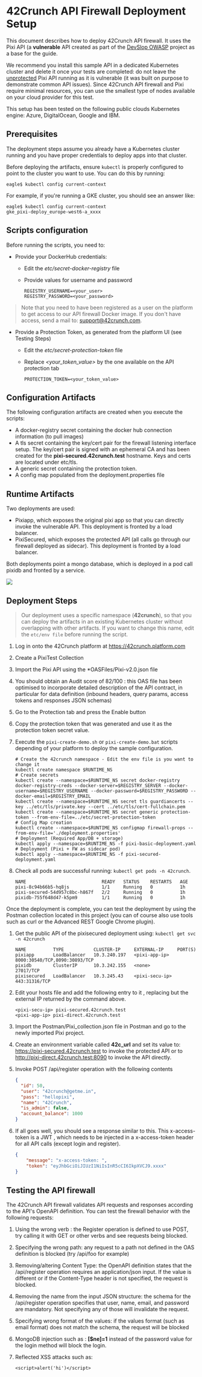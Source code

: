 # 42Crunch API Firewall Deployment Setup

This document describes how to deploy 42Crunch API firewall. It uses the Pixi API  (a **vulnerable** API created as part of the [DevSlop OWASP](https://devslop.co/Home/Pixi) project as a base for the guide. 

We recommend you install this sample API in a dedicated Kubernetes cluster and delete it once your tests are completed: do not leave the <u>unprotected</u> Pixi API running as it is vulnerable (it was built on purpose to demonstrate common API issues).  Since 42Crunch API firewall and Pixi require minimal resources, you can use the smallest type of nodes available on your cloud provider for this test.

This setup has been tested on the following public clouds Kubernetes engine: Azure, DigitalOcean, Google  and IBM.

## Prerequisites

The deployment steps assume you already have a Kubernetes cluster running and you have proper credentials to deploy apps into that cluster.

Before deploying the artifacts, ensure `kubectl` is properly configured to point to the cluster you want to use. You can do this by running:

```shell
eagle$ kubectl config current-context
```

For example, if you're running a GKE cluster, you should see an answer like:

```shell
eagle$ kubectl config current-context
gke_pixi-deploy_europe-west6-a_xxxx
```

## Scripts configuration

Before running the scripts, you need to:

- Provide your DockerHub credentials:

  - Edit the *etc/secret-docker-registry* file

  - Provide values for username and password

    ```shell
    REGISTRY_USERNAME=<your_user>
    REGISTRY_PASSWORD=<your_password>
    ```

> Note that you need to have been registered as a user on the platform to get access to our API firewall Docker image. If you don't have access, send a mail to: support@42crunch.com.

* Provide a Protection Token, as generated from the platform UI (see Testing Steps)

  * Edit the *etc/secret-protection-token* file

  * Replace *<your_token_value>* by the one available on the API protection tab  

    ```shell
    PROTECTION_TOKEN=<your_token_value>
    ```

## Configuration Artifacts

The following configuration artifacts are created when you execute the scripts:

* A docker-registry secret containing the docker hub connection information (to pull images)
* A tls secret containing the key/cert pair for the firewall listening interface setup. The key/cert pair is signed with an ephemeral CA and has been created for the **pixi-secured.42crunch.test** hostname. Keys and certs are located under etc/tls.
* A generic secret containing the protection token.
* A config map populated from the deployment.properties file

## Runtime Artifacts

Two deployments are used:

* Pixiapp, which exposes the original pixi app so that you can directly invoke the vulnerable API. This deployment is fronted by a load balancer.
* PixiSecured, which exposes the protected API (all calls go through our firewall deployed as sidecar). This deployment is fronted by a load balancer.

Both deployments point a mongo database, which is deployed in a pod call pixidb and fronted by a service.

![](/images/Deployment.jpg)

## Deployment Steps

> Our deployment uses a specific namespace (**42crunch**), so that you can deploy the artifacts in an existing Kubernetes cluster without overlapping with other artifacts. If you want to change this name, edit the `etc/env file` before running the script.

1. Log in onto the 42Crunch platform at https://42crunch.platform.com

2. Create a PixiTest Collection 

3. Import the Pixi API using the *OASFiles/Pixi-v2.0.json file

4. You should obtain an Audit score of 82/100 : this OAS file has been optimised to incorporate detailed description of the API contract, in particular for data definition (inbound headers, query params, access tokens and responses JSON schemas)

5. Go to the Protection tab and press the Enable button

6. Copy the protection token that was generated and use it as the protection token secret value.

7. Execute the `pixi-create-demo.sh` or `pixi-create-demo.bat` scripts depending of your platform to deploy the sample configuration.

   ```shell
   # Create the 42crunch namespace - Edit the env file is you want to change it
   kubectl create namespace $RUNTIME_NS
   # Create secrets
   kubectl create --namespace=$RUNTIME_NS secret docker-registry docker-registry-creds --docker-server=$REGISTRY_SERVER --docker-username=$REGISTRY_USERNAME --docker-password=$REGISTRY_PASSWORD --docker-email=$REGISTRY_EMAIL
   kubectl create --namespace=$RUNTIME_NS secret tls guardiancerts --key ../etc/tls/private.key --cert ../etc/tls/cert-fullchain.pem
   kubectl create --namespace=$RUNTIME_NS secret generic protection-token --from-env-file=../etc/secret-protection-token
   # Config Map creation
   kubectl create --namespace=$RUNTIME_NS configmap firewall-props --from-env-file='./deployment.properties'
   # Deployment (Required App/DB + storage)
   kubectl apply --namespace=$RUNTIME_NS -f pixi-basic-deployment.yaml
   # Deployment (Pixi + FW as sidecar pod)
   kubectl apply --namespace=$RUNTIME_NS -f pixi-secured-deployment.yaml
   ```

8. Check all pods are successful running: `kubectl get pods -n 42crunch`.

   ```shell
   NAME                            READY   STATUS    RESTARTS   AGE
   pixi-8c94b66b5-hq8js            1/1     Running   0          1h
   pixi-secured-54d957c8bc-h867f   2/2     Running   0          1h
   pixidb-755f648d47-k5pm9         1/1     Running   0          1h
   ```

Once the deployment is complete, you can test the deployment by using the Postman collection located in this project (you can of course also use tools such as curl or the Advanced REST Google Chrome plugin).

1. Get the public API of the pixisecured deployment using: `kubectl get svc -n 42crunch` 

   ```shell
   NAME          TYPE           CLUSTER-IP     EXTERNAL-IP     PORT(S)                         
   pixiapp       LoadBalancer   10.3.240.197   <pixi-app-ip>   8000:30540/TCP,8090:30893/TCP   
   pixidb        ClusterIP      10.3.242.155   <none>          27017/TCP                       
   pixisecured   LoadBalancer   10.3.245.43    <pixi-secu-ip>  443:31316/TCP                   
   ```

2. Edit your hosts file and add the following entry to it , replacing <pixi-secu-ip> but the external IP returned by the command above.

   ```shell
   <pixi-secu-ip> pixi-secured.42crunch.test
   <pixi-app-ip> pixi-direct.42crunch.test
   ```

3. Import the Postman/Pixi_collection.json file in Postman and go to the newly imported Pixi project. 

4. Create an environment variable called **42c_url** and set its value to: https://pixi-secured.42crunch.test to invoke the protected API or to http://pixi-direct.42crunch.test:8090 to invoke the API directly.

5. Invoke POST  /api/register operation with the following contents 

   ```json
   {
     "id": 50,
     "user": "42crunch@getme.in",
     "pass": "hellopixi",
     "name": "42Crunch",
     "is_admin": false,
     "account_balance": 1000
   }
   ```

6. If all goes well, you should see a response similar to this. This x-access-token is a JWT , which needs to be injected in a x-access-token header for all API calls (except login and register).

   ```json
   {
       "message": "x-access-token: ",
       "token": "eyJhbGciOiJIUzI1NiIsInR5cCI6IkpXVCJ9.xxxx"
   }
   ```

## Testing the API firewall

The 42Crunch API firewall validates API requests and responses according to the API's OpenAPI definition. You can test the firewall behavior with the following requests:

1. Using the wrong verb : the Register operation is defined to use POST, try calling it with GET or other verbs and see requests being blocked.

2. Specifying the wrong path: any request to a path not defined in the OAS definition is blocked (try /api/foo for example)

3. Removing/altering Content Type: the OpenAPI definition states that the /api/register operation requires an application/json input. If the value is different or if the Content-Type header is not specified, the request is blocked. 

4. Removing the name from the input JSON structure: the schema for the /api/register operation specifies that user, name, email, and password are mandatory. Not specifying any of those will invalidate the request. 

5. Specifying wrong format of the values: if the values format (such as email format) does not match the schema, the request will be blocked

6. MongoDB injection such as : **[$ne]=1** instead of the password value for the login method will block the login.

7. Reflected XSS attacks such as: 

   ```script
   <script>alert('hi')</script>
   ```

   
